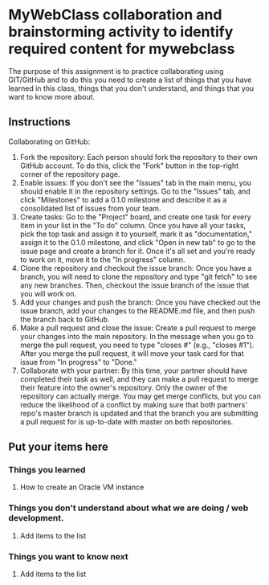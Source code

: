 # MyWebClass collaboration and brainstorming activity to identify required content for mywebclass

The purpose of this assignment is to practice collaborating using GIT/GitHub and to do this you need to create a list of things that you have learned in this class, things that you don't understand, and things that you want to know more about.  

## Instructions
Collaborating on GitHub:

1. Fork the repository: Each person should fork the repository to their own GitHub account. To do this, click the "Fork" button in the top-right corner of the repository page.
2. Enable issues: If you don't see the "Issues" tab in the main menu, you should enable it in the repository settings. Go to the "Issues" tab, and click "Milestones" to add a 0.1.0 milestone and describe it as a consolidated list of issues from your team.
3. Create tasks: Go to the "Project" board, and create one task for every item in your list in the "To do" column. Once you have all your tasks, pick the top task and assign it to yourself, mark it as "documentation," assign it to the 0.1.0 milestone, and click "Open in new tab" to go to the issue page and create a branch for it. Once it's all set and you're ready to work on it, move it to the "In progress" column.
4. Clone the repository and checkout the issue branch: Once you have a branch, you will need to clone the repository and type "git fetch" to see any new branches. Then, checkout the issue branch of the issue that you will work on.
5. Add your changes and push the branch: Once you have checked out the issue branch, add your changes to the README.md file, and then push the branch back to GitHub.
6. Make a pull request and close the issue: Create a pull request to merge your changes into the main repository. In the message when you go to merge the pull request, you need to type "closes #" (e.g., "closes #1"). After you merge the pull request, it will move your task card for that issue from "In progress" to "Done."
7. Collaborate with your partner: By this time, your partner should have completed their task as well, and they can make a pull request to merge their feature into the owner's repository. Only the owner of the repository can actually merge. You may get merge conflicts, but you can reduce the likelihood of a conflict by making sure that both partners' repo's master branch is updated and that the branch you are submitting a pull request for is up-to-date with master on both repositories.

## Put your items here
### Things you learned
1. How to create an Oracle VM instance
### Things you don't understand about what we are doing / web development.
1. Add items to the list
### Things you want to know next
1. Add items to the list
